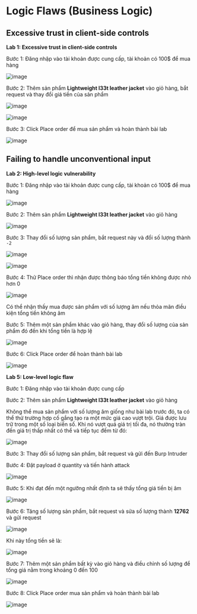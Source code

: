 # Logic Flaws (Business Logic)
## Excessive trust in client-side controls
**Lab 1: Excessive trust in client-side controls**

Bước 1: Đăng nhập vào tài khoản được cung cấp, tài khoản có 100$ để mua hàng

![image](https://user-images.githubusercontent.com/74781135/205191942-4020c846-46de-4848-94d1-85c97ce97163.png)

Bước 2: Thêm sản phẩm **Lightweight l33t leather jacket** vào giỏ hàng, bắt request và thay đổi giá tiền của sản phẩm

![image](https://user-images.githubusercontent.com/74781135/205192329-93ba8f14-74c2-438c-8e7c-a0fb41c5be29.png)

![image](https://user-images.githubusercontent.com/74781135/205192381-7fa95244-7225-46c5-8498-b5c745281946.png)

Bước 3: Click Place order để mua sản phẩm và hoàn thành bài lab

![image](https://user-images.githubusercontent.com/74781135/205192456-7f75c14a-4afd-4dba-9f3e-134648231d21.png)

## Failing to handle unconventional input
**Lab 2: High-level logic vulnerability**

Bước 1: Đăng nhập vào tài khoản được cung cấp, tài khoản có 100$ để mua hàng

![image](https://user-images.githubusercontent.com/74781135/205189964-50a2c274-ebb6-4e3b-96ba-a027a91b75b8.png)

Bước 2: Thêm sản phẩm **Lightweight l33t leather jacket** vào giỏ hàng

![image](https://user-images.githubusercontent.com/74781135/205190459-8358965d-4441-418d-86a5-22c688f999c8.png)

Bước 3: Thay đổi số lượng sản phẩm, bắt request này và đổi số lượng thành `-2`

![image](https://user-images.githubusercontent.com/74781135/205190699-08f66a1b-7a6c-4c25-9e75-c34de6cb2eac.png)

![image](https://user-images.githubusercontent.com/74781135/205190765-d6246e65-3585-4540-9204-3f932cca5def.png)

Bước 4: Thử Place order thì nhận được thông báo tổng tiền không được nhỏ hơn 0

![image](https://user-images.githubusercontent.com/74781135/205190914-6fcbb2ec-33a2-4b12-8af2-0548adcdc03b.png)

Có thể nhận thấy mua được sản phẩm với số lượng âm nếu thỏa mãn điều kiện tổng tiền không âm

Bước 5: Thêm một sản phẩm khác vào giỏ hàng, thay đổi số lượng của sản phẩm đó đến khi tổng tiền là hợp lệ

![image](https://user-images.githubusercontent.com/74781135/205191705-34d8cb2b-f1b2-47bb-a242-60d0d6d39a00.png)

Bước 6: Click Place order để hoàn thành bài lab

![image](https://user-images.githubusercontent.com/74781135/205191789-f78d3f85-e579-4b90-a514-367bb3878fd9.png)

**Lab 5: Low-level logic flaw**

Bước 1: Đăng nhập vào tài khoản được cung cấp

Bước 2: Thêm sản phẩm **Lightweight l33t leather jacket** vào giỏ hàng

Không thể mua sản phẩm với số lượng âm giống như bài lab trước đó, ta có thể thử trường hợp cố gắng tạo ra một mức giá cao vượt trội. Giá được lưu trữ trong một số loại biến số. Khi nó vượt quá giá trị tối đa, nó thường tràn đến giá trị thấp nhất có thể và tiếp tục đếm từ đó:

![image](https://user-images.githubusercontent.com/74781135/205201301-fb19c947-f880-41d5-a784-46410377fb2d.png)

Bước 3: Thay đổi số lượng sản phẩm, bắt request và gửi đến Burp Intruder

Bước 4: Đặt payload ở quantity và tiến hành attack

![image](https://user-images.githubusercontent.com/74781135/205201745-3843fd68-f0e7-4f16-9b68-9dbef6bae9dd.png)

Bước 5: Khi đạt đến một ngưỡng nhất định ta sẽ thấy tổng giá tiền bị âm

![image](https://user-images.githubusercontent.com/74781135/205201848-bc3838c7-f326-4c1c-9ab1-2e6ddf13fb87.png)

Bước 6: Tăng số lượng sản phẩm, bắt request và sửa số lượng thành **12762** và gửi request

![image](https://user-images.githubusercontent.com/74781135/205204084-a38102ae-b151-427d-8038-f4175342bde1.png)

Khi này tổng tiền sẽ là: 

![image](https://user-images.githubusercontent.com/74781135/205204299-033a80aa-6e10-4f66-813a-f1abea3fbc11.png)

Bước 7: Thêm một sản phẩm bất kỳ vào giỏ hàng và điều chỉnh số lượng để tổng giá nằm trong khoảng 0 đến 100

![image](https://user-images.githubusercontent.com/74781135/205204506-8110bd27-2de2-4227-b57f-29e376724182.png)

Bước 8: Click Place order mua sản phẩm và hoàn thành bài lab

![image](https://user-images.githubusercontent.com/74781135/205204609-97c3979c-3ab6-472e-8fab-d1abb63e50c5.png)

